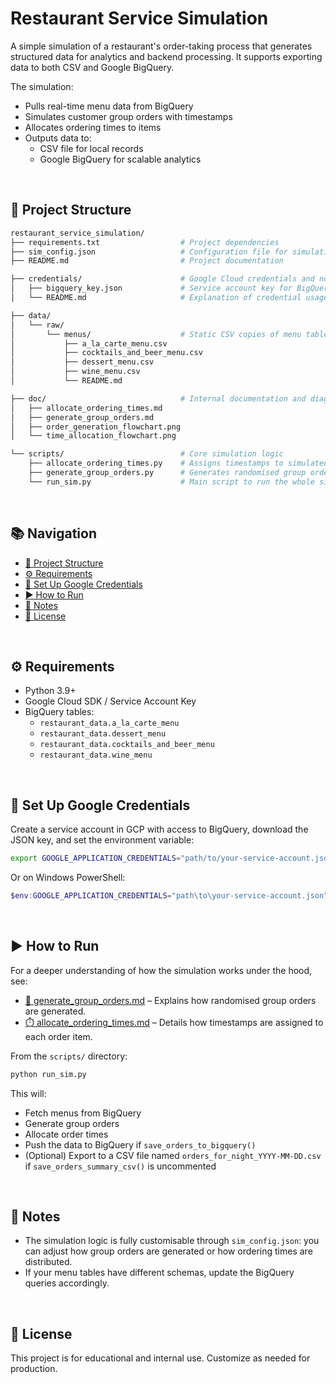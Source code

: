 # Restaurant Service Simulation

A simple simulation of a restaurant's order-taking process that generates structured data for analytics and backend processing. It supports exporting data to both CSV and Google BigQuery.


The simulation:
- Pulls real-time menu data from BigQuery
- Simulates customer group orders with timestamps
- Allocates ordering times to items
- Outputs data to:
  - CSV file for local records
  - Google BigQuery for scalable analytics 

<br>


## 📂 Project Structure

```bash
restaurant_service_simulation/
├── requirements.txt                  # Project dependencies
├── sim_config.json                   # Configuration file for simulation
├── README.md                         # Project documentation

├── credentials/                      # Google Cloud credentials and notes
│   ├── bigquery_key.json             # Service account key for BigQuery
│   └── README.md                     # Explanation of credential usage

├── data/
│   └── raw/
│       └── menus/                    # Static CSV copies of menu tables
│           ├── a_la_carte_menu.csv
│           ├── cocktails_and_beer_menu.csv
│           ├── dessert_menu.csv
│           ├── wine_menu.csv
│           └── README.md

├── doc/                              # Internal documentation and diagrams
│   ├── allocate_ordering_times.md
│   ├── generate_group_orders.md
│   ├── order_generation_flowchart.png
│   └── time_allocation_flowchart.png

└── scripts/                          # Core simulation logic
    ├── allocate_ordering_times.py    # Assigns timestamps to simulated orders
    ├── generate_group_orders.py      # Generates randomised group orders
    └── run_sim.py                    # Main script to run the whole simulation
```
<br>

## 📚 Navigation

- [📂 Project Structure](#-project-structure)
- [⚙️ Requirements](#️-requirements)
- [🔐 Set Up Google Credentials](#-set-up-google-credentials)
- [▶️ How to Run](#️-how-to-run)
- [🧠 Notes](#-notes)
- [📄 License](#-license)


<br>



## ⚙️ Requirements
- Python 3.9+
- Google Cloud SDK / Service Account Key
- BigQuery tables:
  - `restaurant_data.a_la_carte_menu`
  - `restaurant_data.dessert_menu`
  - `restaurant_data.cocktails_and_beer_menu`
  - `restaurant_data.wine_menu`



<br>

## 🔐 Set Up Google Credentials
Create a service account in GCP with access to BigQuery, download the JSON key, and set the environment variable:

```bash
export GOOGLE_APPLICATION_CREDENTIALS="path/to/your-service-account.json"
```
Or on Windows PowerShell:
```powershell
$env:GOOGLE_APPLICATION_CREDENTIALS="path\to\your-service-account.json"
```

<br>

## ▶️ How to Run
For a deeper understanding of how the simulation works under the hood, see:

- [🧾 generate_group_orders.md](doc/generate_group_orders.md) – Explains how randomised group orders are generated.
- [⏱️ allocate_ordering_times.md](doc/allocate_ordering_times.md) – Details how timestamps are assigned to each order item.

From the `scripts/` directory:
```bash
python run_sim.py
```

This will:
- Fetch menus from BigQuery
- Generate group orders
- Allocate order times
- Push the data to BigQuery if `save_orders_to_bigquery()`
- (Optional) Export to a CSV file named `orders_for_night_YYYY-MM-DD.csv` if `save_orders_summary_csv()` is uncommented

<br>

## 🧠 Notes
- The simulation logic is fully customisable through `sim_config.json`: you can adjust how group orders are generated or how ordering times are distributed.
- If your menu tables have different schemas, update the BigQuery queries accordingly.

<br>

## 📄 License
This project is for educational and internal use. Customize as needed for production.
